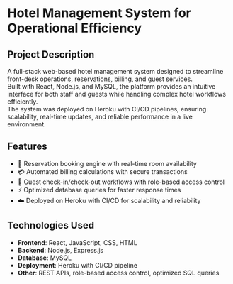 # Hotel Management System for Operational Efficiency

## Project Description  
A full-stack web-based hotel management system designed to streamline front-desk operations, reservations, billing, and guest services.  
Built with React, Node.js, and MySQL, the platform provides an intuitive interface for both staff and guests while handling complex hotel workflows efficiently.  
The system was deployed on Heroku with CI/CD pipelines, ensuring scalability, real-time updates, and reliable performance in a live environment.  

## Features  
- 🏨 Reservation booking engine with real-time room availability  
- 💳 Automated billing calculations with secure transactions  
- 👥 Guest check-in/check-out workflows with role-based access control 
- ⚡ Optimized database queries for faster response times  
- ☁️ Deployed on Heroku with CI/CD for scalability and reliability  

## Technologies Used  
- **Frontend**: React, JavaScript, CSS, HTML  
- **Backend**: Node.js, Express.js  
- **Database**: MySQL  
- **Deployment**: Heroku with CI/CD pipeline  
- **Other**: REST APIs, role-based access control, optimized SQL queries  
